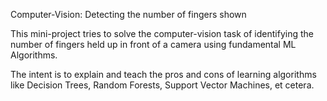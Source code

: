 Computer-Vision: Detecting the number of fingers shown

This mini-project tries to solve the computer-vision task of identifying the number of fingers held up in front of a camera using fundamental ML Algorithms. 

The intent is to explain and teach the pros and cons of learning algorithms like Decision Trees, Random Forests, Support Vector Machines, et cetera. 

<!--This repo is a part of the course offered by iHub, IIIT Hyderabad : Foundations of Modern Machine Learning.-->
